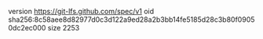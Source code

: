 version https://git-lfs.github.com/spec/v1
oid sha256:8c58aee8d82977d0c3d122a9ed28a2b3bb14fe5185d28c3b80f09050dc2ec000
size 2253
